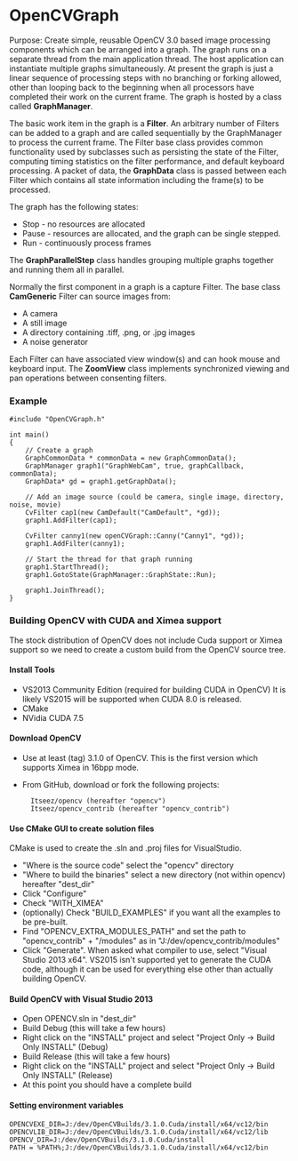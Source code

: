 # OpenCVGraph

Purpose: Create simple, reusable OpenCV 3.0 based image processing components which can be arranged into a graph.  The graph runs on a separate thread from the main application thread.  The host application can instantiate multiple graphs simultaneously.  At present the graph is just a linear sequence of processing steps with no branching or forking allowed, other than looping back to the beginning when all processors have completed their work on the current frame.  The graph is hosted by a class called **GraphManager**.

The basic work item in the graph is a **Filter**.  An arbitrary number of Filters can be added to a graph and are called sequentially by the GraphManager to process the current frame.  The Filter base class provides common functionality used by subclasses such as persisting the state of the Filter, computing timing statistics on the filter performance, and default keyboard processing.  A packet of data, the **GraphData** class is passed between each Filter which contains all state information including the frame(s) to be processed. 

The graph has the following states:  
- Stop - no resources are allocated  
- Pause - resources are allocated, and the graph can be single stepped.  
- Run - continuously process frames  

The **GraphParallelStep** class handles grouping multiple graphs together and running them all in parallel.  

Normally the first component in a graph is a capture Filter.  The base class **CamGeneric** Filter can source images from:  
- A camera  
- A still image  
- A directory containing .tiff, .png, or .jpg images  
- A noise generator  
  
Each Filter can have associated view window(s) and can hook mouse and keyboard input. The **ZoomView** class implements synchronized viewing and pan operations between consenting filters.


### Example


    #include "OpenCVGraph.h"
    
    int main()
    {
        // Create a graph
        GraphCommonData * commonData = new GraphCommonData();
        GraphManager graph1("GraphWebCam", true, graphCallback, commonData);
        GraphData* gd = graph1.getGraphData();
    
        // Add an image source (could be camera, single image, directory, noise, movie)
        CvFilter cap1(new CamDefault("CamDefault", *gd));
        graph1.AddFilter(cap1);
    
        CvFilter canny1(new openCVGraph::Canny("Canny1", *gd));
        graph1.AddFilter(canny1);
    
        // Start the thread for that graph running
        graph1.StartThread();
        graph1.GotoState(GraphManager::GraphState::Run);
    
        graph1.JoinThread();
    }
 
### Building OpenCV with CUDA and Ximea support
The stock distribution of OpenCV does not include Cuda support or Ximea support so we need to create a custom build from the OpenCV source tree.


#### Install Tools

- VS2013 Community Edition (required for building CUDA in OpenCV)  It is likely VS2015 will be supported when CUDA 8.0 is released.
- CMake
- NVidia CUDA 7.5

#### Download OpenCV

- Use at least (tag) 3.1.0 of OpenCV. This is the first version which supports Ximea in 16bpp mode.
- From GitHub, download or fork the following projects:

        Itseez/opencv (hereafter "opencv")
        Itseez/opencv_contrib (hereafter "opencv_contrib")

#### Use CMake GUI to create solution files

CMake is used to create the .sln and .proj files for VisualStudio.
-  "Where is the source code" select the "opencv" directory 
-  "Where to build the binaries" select a new directory (not within opencv) hereafter "dest_dir"
-  Click "Configure"
-  Check "WITH_XIMEA"
-  (optionally) Check "BUILD_EXAMPLES" if you want all the examples to be pre-built.
-  Find "OPENCV_EXTRA_MODULES_PATH" and set the path to "opencv_contrib" + "/modules" as in "J:/dev/opencv_contrib/modules"
-  Click "Generate".  When asked what compiler to use, select "Visual Studio 2013 x64".  VS2015 isn't supported yet to generate the CUDA code, although it can be used for everything else other than actually building OpenCV.

#### Build OpenCV with Visual Studio 2013

- Open OPENCV.sln in "dest_dir"
- Build Debug (this will take a few hours)
- Right click on the "INSTALL" project and select "Project Only -> Build Only INSTALL" (Debug)
- Build Release (this will take a few hours)
- Right click on the "INSTALL" project and select "Project Only -> Build Only INSTALL" (Release)
- At this point you should have a complete build

#### Setting environment variables

    OPENCVEXE_DIR=J:/dev/OpenCVBuilds/3.1.0.Cuda/install/x64/vc12/bin
    OPENCVLIB_DIR=J:/dev/OpenCVBuilds/3.1.0.Cuda/install/x64/vc12/lib
    OPENCV_DIR=J:/dev/OpenCVBuilds/3.1.0.Cuda/install
    PATH = %PATH%;J:/dev/OpenCVBuilds/3.1.0.Cuda/install/x64/vc12/bin
